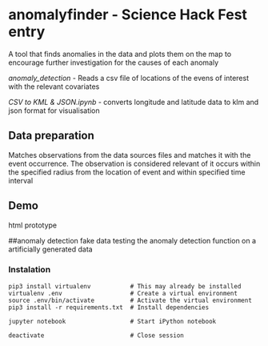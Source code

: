 # anomalyfinder - Science Hack Fest entry
A tool that finds anomalies in the data and plots them on the map to encourage further investigation for the causes of each anomaly


*anomaly_detection* - Reads a csv file of locations of the evens of interest with the relevant covariates 

*CSV to KML & JSON.ipynb* - converts longitude and latitude data to klm and json format for visualisation  

## Data preparation 
Matches observations from the data sources files and matches it with the event occurrence. The observation is considered relevant of it occurs within the specified radius from the location of event and within specified time interval 


## Demo
html prototype 

##anomaly detection fake data
testing the anomaly detection function on a artificially generated data




### Instalation

```
pip3 install virtualenv           # This may already be installed
virtualenv .env                   # Create a virtual environment
source .env/bin/activate          # Activate the virtual environment
pip3 install -r requirements.txt  # Install dependencies

jupyter notebook                  # Start iPython notebook

deactivate                        # Close session
```

